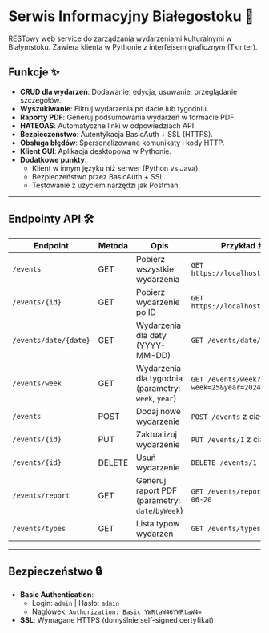 # Serwis Informacyjny Białegostoku 🎉

RESTowy web service do zarządzania wydarzeniami kulturalnymi w Białymstoku. Zawiera klienta w Pythonie z interfejsem graficznym (Tkinter).

## Funkcje ✨
- **CRUD dla wydarzeń**: Dodawanie, edycja, usuwanie, przeglądanie szczegółów.
- **Wyszukiwanie**: Filtruj wydarzenia po dacie lub tygodniu.
- **Raporty PDF**: Generuj podsumowania wydarzeń w formacie PDF.
- **HATEOAS**: Automatyczne linki w odpowiedziach API.
- **Bezpieczeństwo**: Autentykacja BasicAuth + SSL (HTTPS).
- **Obsługa błędów**: Spersonalizowane komunikaty i kody HTTP.
- **Klient GUI**: Aplikacja desktopowa w Pythonie.
- **Dodatkowe punkty**:
  - Klient w innym języku niż serwer (Python vs Java).
  - Bezpieczeństwo przez BasicAuth + SSL.
  - Testowanie z użyciem narzędzi jak Postman.

---

## Endpointy API 🛠️

| Endpoint                 | Metoda | Opis                                      | Przykład żądania                         |
|--------------------------|--------|-------------------------------------------|------------------------------------------|
| `/events`                | GET    | Pobierz wszystkie wydarzenia              | `GET https://localhost:8181/events`      |
| `/events/{id}`           | GET    | Pobierz wydarzenie po ID                  | `GET https://localhost:8181/events/1`    |
| `/events/date/{date}`    | GET    | Wydarzenia dla daty (YYYY-MM-DD)          | `GET /events/date/2024-06-20`            |
| `/events/week`           | GET    | Wydarzenia dla tygodnia (parametry: `week`, `year`) | `GET /events/week?week=25&year=2024` |
| `/events`                | POST   | Dodaj nowe wydarzenie                     | `POST /events` z ciałem JSON             |
| `/events/{id}`           | PUT    | Zaktualizuj wydarzenie                    | `PUT /events/1` z ciałem JSON            |
| `/events/{id}`           | DELETE | Usuń wydarzenie                           | `DELETE /events/1`                       |
| `/events/report`         | GET    | Generuj raport PDF (parametry: `date`/`byWeek`) | `GET /events/report?date=2024-06-20`  |
| `/events/types`          | GET    | Lista typów wydarzeń                      | `GET /events/types`                      |

---

## Bezpieczeństwo 🔒
- **Basic Authentication**:  
  - Login: `admin` | Hasło: `admin`
  - Nagłówek: `Authorization: Basic YWRtaW46YWRtaW4=`
- **SSL**: Wymagane HTTPS (domyślnie self-signed certyfikat)
